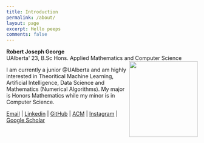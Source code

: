 ```yaml
---
title: Introduction
permalink: /about/
layout: page
excerpt: Hello peeps
comments: false
---
```


**Robert Joseph George**\
UAlberta' 23, B.Sc Hons. Applied Mathematics and Computer Science 
<img align="right" width="180" height="200" src="https://i.imgur.com/zO4Hmyt.jpg">

I am currently a junior @UAlberta and am highly interested in Theoritical Machine Learning, Artificial Intelligence, Data Science and Mathematics (Numerical Algorithms). My major is Honors Mathematics while my minor is in Computer Science.

[Email](rjoseph1@ualberta.ca) | [Linkedin](https://www.linkedin.com/in/robert-joseph-2001/) | [GitHub](http://github.com/Robertboy18) | [ACM](https://services.acm.org/public/vcard/vcard.cfm?handle=robertjoseph) | [Instagram](https://www.instagram.com/robertljg/) | [Google Scholar](https://scholar.google.com/citations?user=5P1Uwy4AAAAJ&hl=en)



